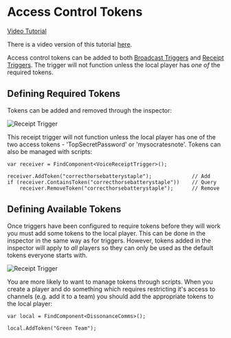 # Access Control Tokens

[Video Tutorial](TODO)

There is a video version of this tutorial [here](TODO).

Access control tokens can be added to both [Broadcast Triggers](/Reference/Components/Voice-Broadcast-Trigger.md) and [Receipt Triggers](/Reference/Components/Voice-Receipt-Trigger.md). The trigger will not function unless the local player has *one of* the required tokens.

## Defining Required Tokens

Tokens can be added and removed through the inspector:

![Receipt Trigger](/images/VoiceReceiptTrigger_Tokens.png)

This receipt trigger will not function unless the local player has one of the two access tokens - 'TopSecretPassword' or 'mysocratesnote'. Tokens can also be managed with scripts:

```
var receiver = FindComponent<VoiceReceiptTrigger>();

receiver.AddToken("correcthorsebatterystaple");             // Add
if (receiver.ContainsToken("correcthorsebatterystaple"))    // Query
    receiver.RemoveToken("correcthorsebatterystaple");      // Remove
```

## Defining Available Tokens

Once triggers have been configured to require tokens before they will work you must add some tokens to the local player. This can be done in the inspector in the same way as for triggers. However, tokens added in the inspector will apply to *all* players so they can only be used as the default tokens everyone starts with.

![Receipt Trigger](/images/DissonanceComms_Tokens.png)

You are more likely to want to manage tokens through scripts. When you create a player and do something which requires restricting it's access to channels (e.g. add it to a team) you should add the appropriate tokens to the local player:

```
var local = FindComponent<DissonanceComms>();

local.AddToken("Green Team");
```